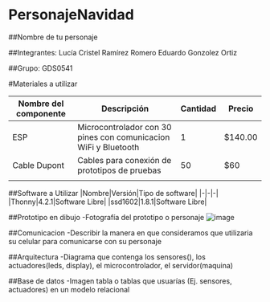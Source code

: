 # PersonajeNavidad
##Nombre de tu personaje

##Integrantes:
Lucía Cristel Ramírez Romero
Eduardo Gonzolez Ortiz

##Grupo:
GDS0541

#Materiales a utilizar

|Nombre del componente|Descripción|Cantidad|Precio|
|-|-|-|-|
|ESP|Microcontrolador con 30 pines con comunicacion WiFi y Bluetooth|1|$140.00|
|Cable Dupont|Cables para conexión de prototipos de pruebas|50|$60|
|||||

##Software a Utilizar
|Nombre|Versión|Tipo de software|
|-|-|-|
|Thonny|4.2.1|Software Libre|
|ssd1602|1.8.1|Software Libre|

##Prototipo en dibujo
-Fotografía del prototipo o personaje
![image](https://github.com/CristelRR/PersonajeNavidad/assets/135056625/840508fc-9939-4da6-acea-1d8cccb1cff6)


##Comunicacion
-Describir la manera en que consideramos que utilizaria su celular para comunicarse con su personaje

##Arquitectura
-Diagrama que contenga los sensores(), los actuadores(leds, display), el microcontrolador, el servidor(maquina)

##Base de datos
-Imagen tabla o tablas que usuarías (Ej. sensores, actuadores) en un modelo relacional
